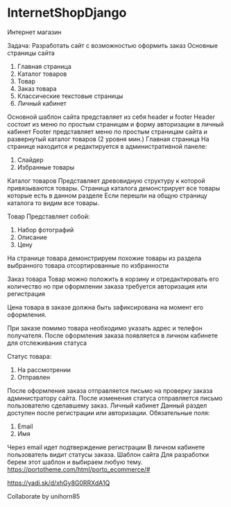 # InternetShopDjango

Интернет магазин

Задача: Разработать сайт с возможностью оформить заказ
Основные страницы сайта
1. Главная страница
2. Каталог товаров
3. Товар
4. Заказ товара
5. Классические текстовые страницы
6. Личный кабинет

Основной шаблон сайта представляет из себя header и footer
Header состоит из меню по простым страницам и форму авторизации в личный кабинет
Footer представляет меню по простым страницам сайта и развернутый каталог товаров (2 уровня мин.)
Главная страница
На странице находится и редактируется в административной панеле:
1. Слайдер
2. Избранные товары

Каталог товаров
Представляет древовидную структуру к которой привязываются товары.
Страница каталога демонстрирует все товары которые есть в данном разделе
Если перешли на общую страницу каталога то видим все товары.

Товар
Представляет собой: 
1. Набор фотографий
2. Описание
3. Цену

На странице товара демонстрируем похожие товары из раздела выбранного товара отсортированные по избранности

Заказ товара
Товар можно положить в корзину и отредактировать его количество но при оформлении заказа требуется авторизация или регистрация

Цена товара в заказе должна быть зафиксирована на момент его оформления.

При заказе помимо товара необходимо указать адрес и телефон получателя.
После оформления заказа появляется в личном кабинете для отслеживания статуса

Статус товара:
1. На рассмотрении
2. Отправлен

После оформления заказа отправляется письмо на проверку заказа администратору сайта.
После изменения статуса отправляется письмо пользователю сделавшему заказ.
Личный кабинет
Данный раздел доступен после регистрации или авторизации.
Обязательные поля:
1. Email
2. Имя

Через email идет подтверждение регистрации
В личном кабинете пользователь видит статусы заказа.
Шаблон сайта
Для разработки берем этот шаблон и выбираем любую тему.
https://portotheme.com/html/porto_ecommerce/#

https://yadi.sk/d/xhGy8G0RRXdA1Q

Collaborate by unihorn85
 
